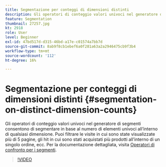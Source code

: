```yaml
---
title: Segmentazione per conteggi di dimensioni distinti
description: Gli operatori di conteggio valori univoci nel generatore di segmenti consentono di segmentare in base al numero di elementi univoci all’interno di qualsiasi dimensione. Puoi filtrare le visite in cui sono state visualizzate più di 5 pagine, gli hit in cui sono stati acquistati più prodotti all’interno di un singolo ordine, ecc.
feature: Segmentation
thumbnail: 27257.jpg
kt: 2918
role: User
level: Beginner
exl-id: 47bd517d-d315-46bd-a17e-c01574a7bb7d
source-git-commit: 8ab9f8cb1ebef6a0f281a63a2a2946475cb9f3b4
workflow-type: tm+mt
source-wordcount: '112'
ht-degree: 16%

---
```


# Segmentazione per conteggi di dimensioni distinti {#segmentation-on-distinct-dimension-counts}

Gli operatori di conteggio valori univoci nel generatore di segmenti consentono di segmentare in base al numero di elementi univoci all’interno di qualsiasi dimensione. Puoi filtrare le visite in cui sono state visualizzate più di 5 pagine, gli hit in cui sono stati acquistati più prodotti all’interno di un singolo ordine, ecc. Per la documentazione dettagliata, visita [Operatori di confronto per i segmenti](https://experienceleague.adobe.com/docs/analytics/components/segmentation/segment-reference/seg-operators.html?lang=it).

>[!VIDEO](https://video.tv.adobe.com/v/27257/?quality=12&learn=on)
